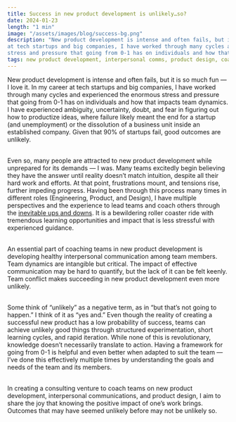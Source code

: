 ```yaml
---
title: Success in new product development is unlikely…so?
date: 2024-01-23
length: "1 min"
image: "/assets/images/blog/success-bg.png"
description: "New product development is intense and often fails, but it is so much fun — I love it. In my career
at tech startups and big companies, I have worked through many cycles and experienced the enormous
stress and pressure that going from 0-1 has on individuals and how that impacts team dynamics."
tags: new product development, interpersonal comms, product design, coaching
---
```


New product development is intense and often fails, but it is so much fun — I love it. In my career
at tech startups and big companies, I have worked through many cycles and experienced the enormous
stress and pressure that going from 0-1 has on individuals and how that impacts team dynamics. I
have experienced ambiguity, uncertainty, doubt, and fear in figuring out how to productize ideas,
where failure likely meant the end for a startup (and unemployment) or the dissolution of a business
unit inside an established company. Given that 90% of startups fail, good outcomes are unlikely.
<br/><br/>

Even so, many people are attracted to new product development while unprepared for its demands — I
was. Many teams excitedly begin believing they have the answer until reality doesn’t match
intuition, despite all their hard work and efforts. At that point, frustrations mount, and tensions
rise, further impeding progress. Having been through this process many times in different roles
(Engineering, Product, and Design), I have multiple perspectives and the experience to lead teams
and coach others through the [inevitable ups and downs](https://fora.com/blog/failing-to-success/). It is a bewildering roller coaster ride with
tremendous learning opportunities and impact that is less stressful with experienced guidance.
<br/><br/>


An essential part of coaching teams in new product development is developing healthy interpersonal
communication among team members. Team dynamics are intangible but critical. The impact of effective
communication may be hard to quantify, but the lack of it can be felt keenly. Team conflict makes
succeeding in new product development even more unlikely.
<br/><br/>

Some think of “unlikely” as a negative term, as in “but that’s not going to happen.” I think of it
as “yes and.” Even though the reality of creating a successful new product has a low probability of
success, teams can achieve unlikely good things through structured experimentation, short learning
cycles, and rapid iteration. While none of this is revolutionary, knowledge doesn’t necessarily
translate to action. Having a framework for going from 0-1 is helpful and even better when adapted
to suit the team — I’ve done this effectively multiple times by understanding the goals and needs of
the team and its members.
<br/><br/>

In creating a consulting venture to coach teams on new product development, interpersonal
communications, and product design, I aim to share the joy that knowing the positive impact of one’s
work brings. Outcomes that may have seemed unlikely before may not be unlikely so.
